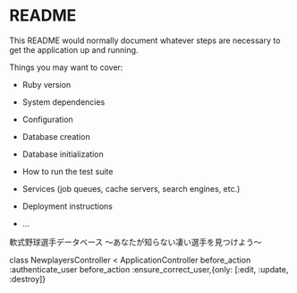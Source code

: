 # README

This README would normally document whatever steps are necessary to get the
application up and running.

Things you may want to cover:

* Ruby version

* System dependencies

* Configuration

* Database creation

* Database initialization

* How to run the test suite

* Services (job queues, cache servers, search engines, etc.)

* Deployment instructions

* ...

軟式野球選手データベース 〜あなたが知らない凄い選手を見つけよう〜

class NewplayersController < ApplicationController
  before_action :authenticate_user
  before_action :ensure_correct_user,{only: [:edit, :update, :destroy]}

